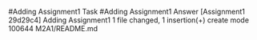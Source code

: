 #Adding Assignment1 Task
#Adding Assignment1 Answer
[Assignment1 29d29c4] Adding Assignment1
 1 file changed, 1 insertion(+)
 create mode 100644 M2A1/README.md
